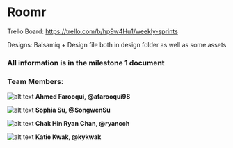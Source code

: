 # Roomr
Trello Board: https://trello.com/b/hp9w4Hu1/weekly-sprints

Designs: Balsamiq + Design file both in design folder as well as some assets

### All information is in the milestone 1 document

### Team Members:
![alt text](/Users/Katie/Desktop/ECS189E/Roomr/Ahmed.png)
**Ahmed Farooqui, @afarooqui98**


![alt text](/Users/Katie/Desktop/ECS189E/Roomr/Sophia.png)
**Sophia Su, @SongwenSu**

![alt text](/Users/Katie/Desktop/ECS189E/Roomr/Ryan.png)
**Chak Hin Ryan Chan, @ryancch**

![alt text](/Users/Katie/Desktop/ECS189E/Roomr/Katie.png)
**Katie Kwak, @kykwak**
